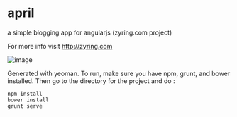 # april

a simple blogging app for angularjs (zyring.com project)

For more info visit http://zyring.com

![image](http://static.comicvine.com/uploads/original/6/67602/2071128-april1.jpg)

Generated with yeoman. To run, make sure you have npm, grunt, and bower installed. Then go to the directory for the project and 
do :
```
npm install
bower install
grunt serve
```
